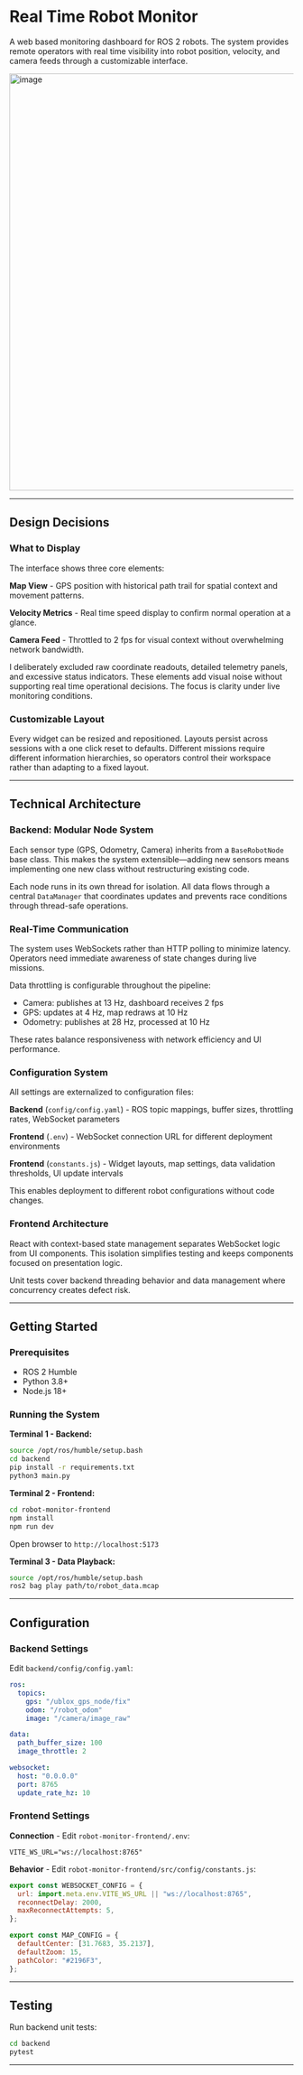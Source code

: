 ﻿# Real Time Robot Monitor

A web based monitoring dashboard for ROS 2 robots. The system provides remote operators with real time visibility into robot position, velocity, and camera feeds through a customizable interface.


<img width="1344" height="739" alt="image" src="https://github.com/user-attachments/assets/ad404492-6dc6-440c-befa-68e253e956ba" />


---

## Design Decisions

### What to Display

The interface shows three core elements:

**Map View** - GPS position with historical path trail for spatial context and movement patterns.

**Velocity Metrics** - Real time speed display to confirm normal operation at a glance.

**Camera Feed** - Throttled to 2 fps for visual context without overwhelming network bandwidth.

I deliberately excluded raw coordinate readouts, detailed telemetry panels, and excessive status indicators. These elements add visual noise without supporting real time operational decisions. The focus is clarity under live monitoring conditions.

### Customizable Layout

Every widget can be resized and repositioned. Layouts persist across sessions with a one click reset to defaults. Different missions require different information hierarchies, so operators control their workspace rather than adapting to a fixed layout.

---

## Technical Architecture

### Backend: Modular Node System

Each sensor type (GPS, Odometry, Camera) inherits from a `BaseRobotNode` base class. This makes the system extensible—adding new sensors means implementing one new class without restructuring existing code.

Each node runs in its own thread for isolation. All data flows through a central `DataManager` that coordinates updates and prevents race conditions through thread-safe operations.

### Real-Time Communication

The system uses WebSockets rather than HTTP polling to minimize latency. Operators need immediate awareness of state changes during live missions.

Data throttling is configurable throughout the pipeline:

- Camera: publishes at 13 Hz, dashboard receives 2 fps
- GPS: updates at 4 Hz, map redraws at 10 Hz
- Odometry: publishes at 28 Hz, processed at 10 Hz

These rates balance responsiveness with network efficiency and UI performance.

### Configuration System

All settings are externalized to configuration files:

**Backend** (`config/config.yaml`) - ROS topic mappings, buffer sizes, throttling rates, WebSocket parameters

**Frontend** (`.env`) - WebSocket connection URL for different deployment environments

**Frontend** (`constants.js`) - Widget layouts, map settings, data validation thresholds, UI update intervals

This enables deployment to different robot configurations without code changes.

### Frontend Architecture

React with context-based state management separates WebSocket logic from UI components. This isolation simplifies testing and keeps components focused on presentation logic.

Unit tests cover backend threading behavior and data management where concurrency creates defect risk.

---

## Getting Started

### Prerequisites

- ROS 2 Humble
- Python 3.8+
- Node.js 18+

### Running the System

**Terminal 1 - Backend:**

```bash
source /opt/ros/humble/setup.bash
cd backend
pip install -r requirements.txt
python3 main.py
```

**Terminal 2 - Frontend:**

```bash
cd robot-monitor-frontend
npm install
npm run dev
```

Open browser to `http://localhost:5173`

**Terminal 3 - Data Playback:**

```bash
source /opt/ros/humble/setup.bash
ros2 bag play path/to/robot_data.mcap 
```

---

## Configuration

### Backend Settings

Edit `backend/config/config.yaml`:

```yaml
ros:
  topics:
    gps: "/ublox_gps_node/fix"
    odom: "/robot_odom"
    image: "/camera/image_raw"

data:
  path_buffer_size: 100
  image_throttle: 2

websocket:
  host: "0.0.0.0"
  port: 8765
  update_rate_hz: 10
```

### Frontend Settings

**Connection** - Edit `robot-monitor-frontend/.env`:

```
VITE_WS_URL="ws://localhost:8765"
```

**Behavior** - Edit `robot-monitor-frontend/src/config/constants.js`:

```javascript
export const WEBSOCKET_CONFIG = {
  url: import.meta.env.VITE_WS_URL || "ws://localhost:8765",
  reconnectDelay: 2000,
  maxReconnectAttempts: 5,
};

export const MAP_CONFIG = {
  defaultCenter: [31.7683, 35.2137],
  defaultZoom: 15,
  pathColor: "#2196F3",
};
```

---

## Testing

Run backend unit tests:

```bash
cd backend
pytest
```

---



